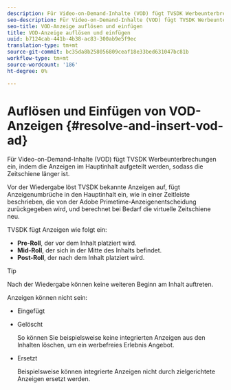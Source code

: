 ```yaml
---
description: Für Video-on-Demand-Inhalte (VOD) fügt TVSDK Werbeunterbrechungen ein, indem die Anzeigen im Hauptinhalt aufgeteilt werden, sodass die Zeitschiene länger ist.
seo-description: Für Video-on-Demand-Inhalte (VOD) fügt TVSDK Werbeunterbrechungen ein, indem die Anzeigen im Hauptinhalt aufgeteilt werden, sodass die Zeitschiene länger ist.
seo-title: VOD-Anzeige auflösen und einfügen
title: VOD-Anzeige auflösen und einfügen
uuid: b7124cab-441b-4b38-ac83-300ab9e5f9ec
translation-type: tm+mt
source-git-commit: bc35da8b258056809ceaf18e33bed631047bc81b
workflow-type: tm+mt
source-wordcount: '186'
ht-degree: 0%

---
```



# Auflösen und Einfügen von VOD-Anzeigen {#resolve-and-insert-vod-ad}

Für Video-on-Demand-Inhalte (VOD) fügt TVSDK Werbeunterbrechungen ein, indem die Anzeigen im Hauptinhalt aufgeteilt werden, sodass die Zeitschiene länger ist.

Vor der Wiedergabe löst TVSDK bekannte Anzeigen auf, fügt Anzeigenumbrüche in den Hauptinhalt ein, wie in einer Zeitleiste beschrieben, die von der Adobe Primetime-Anzeigenentscheidung zurückgegeben wird, und berechnet bei Bedarf die virtuelle Zeitschiene neu.

TVSDK fügt Anzeigen wie folgt ein:

* **Pre-Roll**, der vor dem Inhalt platziert wird.
* **Mid-Roll**, der sich in der Mitte des Inhalts befindet.
* **Post-Roll**, der nach dem Inhalt platziert wird.

>[!TIP]
>
>Nach der Wiedergabe können keine weiteren Beginn am Inhalt auftreten.

Anzeigen können nicht sein:

* Eingefügt
* Gelöscht

   So können Sie beispielsweise keine integrierten Anzeigen aus den Inhalten löschen, um ein werbefreies Erlebnis Angebot.
* Ersetzt

   Beispielsweise können integrierte Anzeigen nicht durch zielgerichtete Anzeigen ersetzt werden.